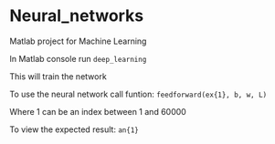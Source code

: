 # Neural_networks
Matlab project for Machine Learning

In Matlab console run `deep_learning`

This will train the network

To use the neural network call funtion: `feedforward(ex{1}, b, w, L)`

Where 1 can be an index between 1 and 60000

To view the expected result: `an{1}`
